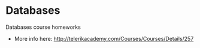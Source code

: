 # Databases
Databases course homeworks
* More info here: http://telerikacademy.com/Courses/Courses/Details/257

